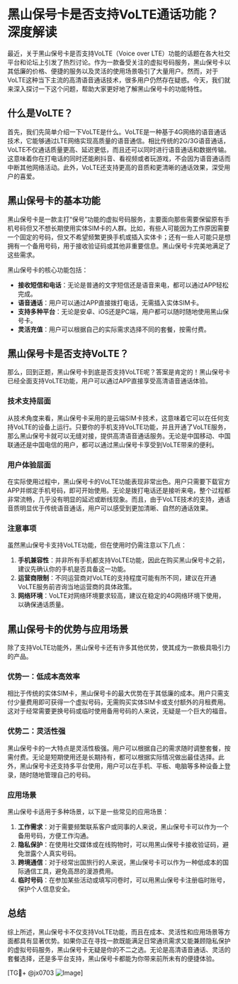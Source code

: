 # 黑山保号卡是否支持VoLTE通话功能？深度解读

最近，关于黑山保号卡是否支持VoLTE（Voice over LTE）功能的话题在各大社交平台和论坛上引发了热烈讨论。作为一款备受关注的虚拟号码服务，黑山保号卡以其低廉的价格、便捷的服务以及灵活的使用场景吸引了大量用户。然而，对于VoLTE这种当下主流的高清语音通话技术，很多用户仍然存在疑惑。今天，我们就来深入探讨一下这个问题，帮助大家更好地了解黑山保号卡的功能特性。

## 什么是VoLTE？

首先，我们先简单介绍一下VoLTE是什么。VoLTE是一种基于4G网络的语音通话技术，它能够通过LTE网络实现高质量的语音通信。相比传统的2G/3G语音通话，VoLTE不仅通话质量更高、延迟更低，而且还可以同时进行语音通话和数据传输。这意味着你在打电话的同时还能刷抖音、看视频或者玩游戏，不会因为语音通话而中断其他网络活动。此外，VoLTE还支持更高的音质和更清晰的通话效果，深受用户的喜爱。

## 黑山保号卡的基本功能

黑山保号卡是一款主打“保号”功能的虚拟号码服务，主要面向那些需要保留原有手机号码但又不想长期使用实体SIM卡的人群。比如，有些人可能因为工作原因需要一个固定的号码，但又不希望频繁更换手机或插入实体卡；还有一些人可能只是想拥有一个备用号码，用于接收验证码或其他非重要信息。黑山保号卡完美地满足了这些需求。

黑山保号卡的核心功能包括：
- **接收短信和电话**：无论是普通的文字短信还是语音来电，都可以通过APP轻松完成。
- **语音通话**：用户可以通过APP直接拨打电话，无需插入实体SIM卡。
- **支持多种平台**：无论是安卓、iOS还是PC端，用户都可以随时随地使用黑山保号卡。
- **灵活充值**：用户可以根据自己的实际需求选择不同的套餐，按需付费。

## 黑山保号卡是否支持VoLTE？

那么，回到正题，黑山保号卡到底是否支持VoLTE呢？答案是肯定的！黑山保号卡已经全面支持VoLTE功能，用户可以通过APP直接享受高清语音通话体验。

### 技术支持层面

从技术角度来看，黑山保号卡采用的是云端SIM卡技术，这意味着它可以在任何支持VoLTE的设备上运行。只要你的手机支持VoLTE功能，并且开通了VoLTE服务，那么黑山保号卡就可以无缝对接，提供高清语音通话服务。无论是中国移动、中国联通还是中国电信的用户，都可以通过黑山保号卡享受到VoLTE带来的便利。

### 用户体验层面

在实际使用过程中，黑山保号卡的VoLTE功能表现非常出色。用户只需要下载官方APP并绑定手机号码，即可开始使用。无论是拨打电话还是接听来电，整个过程都非常流畅，几乎没有明显的延迟或断线现象。而且，由于VoLTE技术的支持，通话音质明显优于传统语音通话，用户可以感受到更加清晰、自然的通话效果。

### 注意事项

虽然黑山保号卡支持VoLTE功能，但在使用时仍需注意以下几点：
1. **手机兼容性**：并非所有手机都支持VoLTE功能，因此在购买黑山保号卡之前，建议先确认你的手机是否具备这一功能。
2. **运营商限制**：不同运营商对VoLTE的支持程度可能有所不同，建议在开通VoLTE服务前咨询当地运营商的具体政策。
3. **网络环境**：VoLTE对网络环境要求较高，建议在稳定的4G网络环境下使用，以确保通话质量。

## 黑山保号卡的优势与应用场景

除了支持VoLTE功能外，黑山保号卡还有许多其他优势，使其成为一款极具吸引力的产品。

### 优势一：低成本高效率

相比于传统的实体SIM卡，黑山保号卡的最大优势在于其低廉的成本。用户只需支付少量费用即可获得一个虚拟号码，无需购买实体SIM卡或支付额外的月租费用。这对于经常需要更换号码或临时使用备用号码的人来说，无疑是一个巨大的福音。

### 优势二：灵活性强

黑山保号卡的一大特点是灵活性极强。用户可以根据自己的需求随时调整套餐，按需付费。无论是短期使用还是长期持有，都可以根据实际情况做出最佳选择。此外，黑山保号卡还支持多平台使用，用户可以在手机、平板、电脑等多种设备上登录，随时随地管理自己的号码。

### 应用场景

黑山保号卡适用于多种场景，以下是一些常见的应用场景：

1. **工作需求**：对于需要频繁联系客户或同事的人来说，黑山保号卡可以作为一个备用号码，方便工作沟通。
2. **隐私保护**：在使用社交媒体或在线购物时，可以用黑山保号卡接收验证码，避免泄露个人真实号码。
3. **跨境通信**：对于经常出国旅行的人来说，黑山保号卡可以作为一种低成本的国际通信工具，避免高昂的漫游费用。
4. **临时号码**：在参加某些活动或填写问卷时，可以用黑山保号卡注册临时账号，保护个人信息安全。

## 总结

综上所述，黑山保号卡不仅支持VoLTE功能，而且在成本、灵活性和应用场景等方面都具有显著优势。如果你正在寻找一款既能满足日常通讯需求又能兼顾隐私保护的虚拟号码服务，黑山保号卡无疑是你的不二之选。无论是高清语音通话、灵活的套餐选择，还是多平台支持，黑山保号卡都能为你带来前所未有的便捷体验。

[TG💪+ @jx0703 ![Image](https://github.com/user-attachments/assets/dbca1d08-cadb-493c-b0ec-ad6f7a83f270)]
